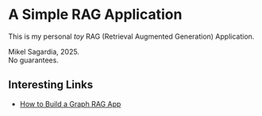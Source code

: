 # A Simple RAG Application

This is my personal *toy* RAG (Retrieval Augmented Generation) Application.

Mikel Sagardia, 2025.  
No guarantees.

## Interesting Links

- [How to Build a Graph RAG App](https://medium.com/towards-data-science/how-to-build-a-graph-rag-app-b323fc33ba06)